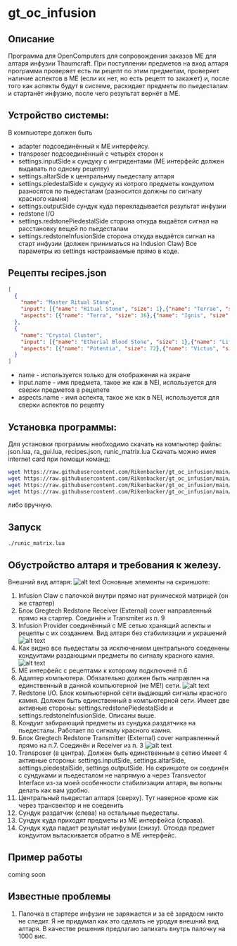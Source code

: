 # gt_oc_infusion
## Описание
Программа для OpenComputers для сопровождения заказов МЕ для алтаря инфузии Thaumcraft.
При поступлении предметов на вход алтаря программа проверяет есть ли рецепт по этим предметам, проверяет наличие аспектов в МЕ (если их нет, но есть рецепт то закажет) и, после того как аспекты будут в системе, раскидает предметы по пьедесталам и стартанёт инфузию, после чего результат вернёт в МЕ.
## Устройство системы:

В компьютере должен быть 
 - adapter подсоединённый к ME интерфейсу.
 - transposer подсоединённый с четырёх сторон к
 - settings.inputSide к сундуку с ингридентами (ME интерфейс должен выдавать по одному рецепту)
 - settings.altarSide к центральнму пьедесталу алтаря
 - settings.piedestalSide к сундуку из котрого предметы кондуитом разносятся по пьедесталам (разносится должны по сигналу красного камня)
 - settings.outputSide сундук куда перекладывается результат инфузии
 - redstone I/O
 - settings.redstonePiedestalSide сторона откуда выдаётся сигнал на расстановку вещей по пьедесталам
 - settings.redstoneInfusionSide сторона откуда выдаётся сигнал на старт инфузии (должен приниматься на Indusion Claw)
 Все параметры из settings настраиваемые прямо в коде.
## Рецепты recipes.json
```json
[
  { 
    "name": "Master Ritual Stone",
    "input": [{"name": "Ritual Stone", "size": 1},{"name": "Terrae", "size": 2},{"name": "Obsidian", "size": 4},{"name": "Reinforced Blood Stone", "size": 4}],
    "aspects": [{"name": "Terra", "size": 36},{"name": "Ignis", "size": 24},{"name": "Tenebrae", "size": 16},{"name": "Praecantatio", "size": 16},{"name": "Aer", "size": 8},{"name": "Cognitio", "size": 8}]
  },
  { 
    "name": "Crystal Cluster",
    "input": [{"name": "Etherial Blood Stone", "size": 1},{"name": "Life Shard", "size": 5},{"name": "Soul Shard", "size": 5}],
    "aspects": [{"name": "Potentia", "size": 72},{"name": "Victus", "size": 64},{"name": "Spiritus", "size": 64},{"name": "Praecantatio", "size": 32},{"name": "Tenebrae", "size": 32},{"name": "Alienis", "size": 16},{"name": "Cognitio", "size": 16}]
  }
]
```
 - name - используется только для отображения на экране
 - input.name - имя предмета, такое же как в NEI, используется для сверки предметов в рецепете
 - aspects.name - имя аспекта, такое же как в NEI, используется для сверки аспектов по рецепту
## Установка программы:
Для установки программы необходимо скачать на компьютер файлы: json.lua, ra_gui.lua, recipes.json, runic_matrix.lua 
Скачать можно имея internet card при помощи команд:
```bash
wget https://raw.githubusercontent.com/Rikenbacker/gt_oc_infusion/main/json.lua json.lua 
wget https://raw.githubusercontent.com/Rikenbacker/gt_oc_infusion/main/ra_gui.lua ra_gui.lua 
wget https://raw.githubusercontent.com/Rikenbacker/gt_oc_infusion/main/recipes.json recipes.json 
wget https://raw.githubusercontent.com/Rikenbacker/gt_oc_infusion/main/runic_matrix.lua runic_matrix.lua 
```
либо вручную.
## Запуск 
```
./runic_matrix.lua 
```
## Обустройство алтаря и требования к железу.
Внешний вид алтаря:
![alt text](https://github.com/Rikenbacker/gt_oc_infusion/blob/main/.readme.img/2022-11-21_20-59-49.png?raw=true)
Основные элементы на скриншоте:
1. Infusion Claw с палочкой внутри прямо нат рунической матрицей (он же стартер)
2. Блок Gregtech Redstone Receiver (External) cover направленный прямо на стартер. Соединён и Transmiter из п. 9
3. Infusion Provider соединённый с МЕ сетью хранящий аспекты и рецепты с их созданием.
Вид алтаря без стабилизации и украшений
![alt text](https://github.com/Rikenbacker/gt_oc_infusion/blob/main/.readme.img/2022-11-21_21-11-21.png?raw=true)
4. Как видно все пьедесталы за исключением центрального соеденены кондуитами раздающими предметы по сигналу красного камня.
![alt text](https://github.com/Rikenbacker/gt_oc_infusion/blob/main/.readme.img/2022-11-21_21-11-58.png?raw=true)
5. МЕ интерфейс с рецептами к которому подключенё п.6
6. Адаптер компьютера. Обязательно должен быть направлен на единственный в данной компьютерной (не МЕ!) сети.
![alt text](https://github.com/Rikenbacker/gt_oc_infusion/blob/main/.readme.img/2022-11-21_21-12-49.png?raw=true)
7. Redstone I/O. Блок компьютерной сети выдающий сигналы красного камня. Должен быть единственный в компьютерной сети. Имеет две активные стороны: settings.redstonePiedestalSide и settings.redstoneInfusionSide. Описаны выше.
8. Кондуит забирающий предметы из сундука раздатчика на пьедесталы. Работает по сигналу красного камня.
9. Блок Gregtech Redstone Transmitter (External) cover направленный прямо на п.7. Соединён и Receiver из п. 3
![alt text](https://github.com/Rikenbacker/gt_oc_infusion/blob/main/.readme.img/2022-11-21_21-13-35.png?raw=true)
10. Transposer (в центра). Должен быть единственным в сетию Имеет 4 активные стороны: settings.inputSide, settings.altarSide, settings.piedestalSide, settings.outputSide. На скриншоте он соединён с сундуками и пьедесталом не напрямую а через Transvector Interface из-за моей особенности стабилизации алтаря, вы вольны делать как вам удобно.
11. Центральный пьедестал алтаря (сверху). Тут наверное кроме как через трансвектор и не соеденить
12. Сундук раздатчик (слева) на остальные пьедесталы.
13. Сундук куда приходят предметы из МЕ интерфейса (справа).
14. Сундук куда падает результат инфузии (снизу). Отсюда предмет кондуитом вытаскивается обратно в МЕ интерфейс.
## Пример работы
coming soon
## Известные проблемы
1. Палочка в стартере инфузии не заряжается и за её зарядосм никто не следит. Я не придумал как это сделать не уродуя внешний вид алтаря. В качестве решения предлагаю запихать внутрь палочку на 1000 вис.

